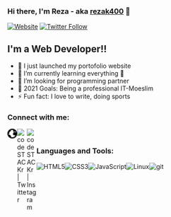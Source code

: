 ### Hi there, I'm Reza - aka [rezak400][website] 👋

[![Website](https://img.shields.io/website?label=My_Portofolio&style=for-the-badge&url=https%3A%2F%2Frezadwiputra.com)](https://rezadwiputra.com/)
[![Twitter Follow](https://img.shields.io/twitter/follow/rezak400?color=1DA1F2&logo=twitter&style=for-the-badge)](https://twitter.com/intent/follow?original_referer=https%3A%2F%2Fgithub.com%2FcodeSTACKr&screen_name=codeSTACKr)

## I'm a Web Developer!!

- 🔭 I just launched my portofolio website
- 🌱 I’m currently learning everything 🤣
- 👯 I’m looking for programming partner
- 🥅 2021 Goals: Being a professional IT-Moeslim
- ⚡ Fun fact: I love to write, doing sports


### Connect with me:

[<img align="left" alt="codeSTACKr.com" width="22px" src="https://raw.githubusercontent.com/iconic/open-iconic/master/svg/globe.svg" />][website]
[<img align="left" alt="codeSTACKr | Twitter" width="22px" src="https://cdn.jsdelivr.net/npm/simple-icons@v3/icons/twitter.svg" />][twitter]
[<img align="left" alt="codeSTACKr | Instagram" width="22px" src="https://cdn.jsdelivr.net/npm/simple-icons@v3/icons/instagram.svg" />][instagram]

<br />

### Languages and Tools:

[<img align="left" alt="HTML5" height="30px" src="https://raw.githubusercontent.com/udoyhasan/udoyhasan/main/icons/html.png" />][null-link]
[<img align="left" alt="CSS3" height="30px" src="https://raw.githubusercontent.com/udoyhasan/udoyhasan/main/icons/css.png" />][null-link]
[<img align="left" alt="JavaScript" height="30px" src="https://raw.githubusercontent.com/udoyhasan/udoyhasan/main/icons/js.png" />][null-link]
[<img align="left" alt="Linux" height="30px" src="https://raw.githubusercontent.com/udoyhasan/udoyhasan/main/icons/linux.png" />][null-link]
[<img align="left" alt="git" height="30px" src="https://raw.githubusercontent.com/udoyhasan/udoyhasan/main/icons/git.png" />][null-link]




[website]: https://rezadwiputra.com
[twitter]: https://twitter.com/rezak400
[instagram]: https://www.instagram.com/reza.dwip/
[null-link]: #
